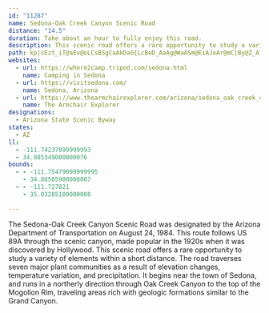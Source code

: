 ```yaml
---
id: "11287"
name: Sedona-Oak Creek Canyon Scenic Road
distance: "14.5"
duration: Take about an hour to fully enjoy this road.
description: This scenic road offers a rare opportunity to study a variety of elements within a short distance. The road traverses seven major plant communities as a result of elevation changes, temperature variation, and precipitation.
path: kp|sEzt_iT@aEv@oLCsBSgCaAkDaG{LcBeD_AaAg@WaASm@EiAJoAr@mC|By@Z_A?yCm@gGgBmCwAeCgBwBy@mCc@iEGgG_A}DGmBYoBk@gC_BsF{FoNuHaFyAuBQoAFmAh@sChBo@V{AVkBFkNeBcCKkEXuD[c@FmBrAwFrFq@b@wD`@kBj@sJ`FkAlAo@rA}@dCk@`Aw@x@oPrI_DDwCk@sGaCwA_@u@D}@^k@r@Of@g@zFsAjLKr@q@xB{@~@kAz@qHzD}GrBkKdEgCrCk@pA}BbI}CjIqJhIwHlFyAxAmBtCyBrAaMxF_KpAoDKm@P_BhA}Av@eCj@cBFsLk@uBBcGlAgAAsBWyFtBmBVwB?eCe@qH{CcGqAcCgAs@KiM`@oBImEiAWI_EqFyDs@iBaAyAk@gFmAu@?i@LoCrBkAXu@BoAQgAe@yEgG_A{AwBqAaLaEeLcCyFs@cBEo@Jm@VcBjAeBlB}@f@yAXiAEqNiD_KwCoD_By@m@gA_C_BgBoAaAmAk@qB_B}@gBSw@SuARkC|@sAxAwAZi@^wAb@{BBe@Sw@o@uAaGgIcCmEYY[KwCD_AJ_@NsCvCcDjBaWnG_BLyAQy@i@sC_DqAeAyEkCeBi@mAw@wAaB_AkB_BmBs@e@k@QeAGw@Ay@HuAd@aH`FeFrEaApA_BrAcAf@gC~@eKj@}Js@iB_@wB@oCo@{ASuIc@kDYeB_@oIiCeBc@wBS}EWcFg@uA_A]?e@Ve@r@?d@n@`C?d@c@nBCv@RxBCzAOn@a@x@Ir@?`AHr@x@xAF^Gb@g@Xe@QOS[gHPyAAi@]aESYq@_@sCPYCs@i@[I]DUVAZRj@tEd@z@~@XdBUxBC`Ba@rASlB]p@aAj@gGhBSV[dBYTOBYOM]?c@`@gAjA_Ax@SnBmA`Bo@JSh@mDEm@Ye@cBm@e@Eq@J_@f@aA~CSrAU^mAxAk@XiAEuCsAEm@LWnB{@V]Fm@c@mIGwQc@yAe@y@mAeA_BYgFX
websites:
  - url: https://where2camp.tripod.com/sedona.html
    name: Camping in Sedona
  - url: https://visitsedona.com/
    name: Sedona, Arizona
  - url: https://www.thearmchairexplorer.com/arizona/sedona_oak_creek_canyon_scenic_road.php
    name: The Armchair Explorer
designations:
  - Arizona State Scenic Byway
states:
  - AZ
ll:
  - -111.74237099999993
  - 34.885349000000076
bounds:
  - - -111.75479099999995
    - 34.88505900000007
  - - -111.727821
    - 35.03205100000008

---
```


The Sedona-Oak Creek Canyon Scenic Road was designated by the Arizona Department of Transportation on August 24, 1984. This route follows US 89A through the scenic canyon, made popular in the 1920s when it was discovered by Hollywood. This scenic road offers a rare opportunity to study a variety of elements within a short distance. The road traverses seven major plant communities as a result of elevation changes, temperature variation, and precipitation. It begins near the town of Sedona, and runs in a northerly direction through Oak Creek Canyon to the top of the Mogollon Rim, traveling areas rich with geologic formations similar to the Grand Canyon.
